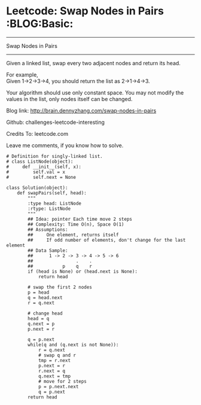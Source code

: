# Leetcode: Swap Nodes in Pairs     :BLOG:Basic:


---

Swap Nodes in Pairs  

---

Given a linked list, swap every two adjacent nodes and return its head.  

For example,  
Given 1->2->3->4, you should return the list as 2->1->4->3.  

Your algorithm should use only constant space. You may not modify the values in the list, only nodes itself can be changed.  

Blog link: <http://brain.dennyzhang.com/swap-nodes-in-pairs>  

Github: challenges-leetcode-interesting  

Credits To: leetcode.com  

Leave me comments, if you know how to solve.  

    # Definition for singly-linked list.
    # class ListNode(object):
    #     def __init__(self, x):
    #         self.val = x
    #         self.next = None
    
    class Solution(object):
        def swapPairs(self, head):
            """
            :type head: ListNode
            :rtype: ListNode
            """
            ## Idea: pointer Each time move 2 steps
            ## Complexity: Time O(n), Space O(1)
            ## Assumptions:
            ##     One element, returns itself
            ##     If odd number of elements, don't change for the last element
            ## Data Sample:
            ##      1 -> 2 -> 3 -> 4 -> 5 -> 6
            ##                .    .
            ##           p    q    r
            if (head is None) or (head.next is None):
                return head
    
            # swap the first 2 nodes
            p = head
            q = head.next
            r = q.next
    
            # change head
            head = q
            q.next = p
            p.next = r
    
            q = p.next
            while(q and (q.next is not None)):
                r = q.next
                # swap q and r
                tmp = r.next
                p.next = r
                r.next = q
                q.next = tmp
                # move for 2 steps
                p = p.next.next
                q = p.next
            return head